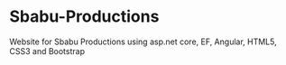 # Sbabu-Productions
Website for Sbabu Productions using asp.net core, EF, Angular, HTML5, CSS3 and Bootstrap
